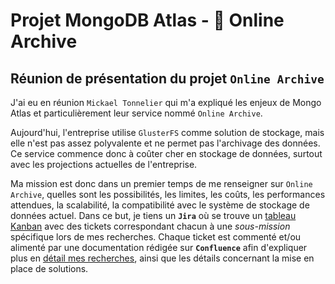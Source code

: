 # Projet MongoDB Atlas - 🍃 Online Archive

## Réunion de présentation du projet `Online Archive`

J'ai eu en réunion `Mickael Tonnelier` qui m'a expliqué les enjeux de Mongo Atlas et particulièrement leur service nommé `Online Archive`.

Aujourd'hui, l'entreprise utilise `GlusterFS` comme solution de stockage, mais elle n'est pas assez polyvalente et ne permet pas l'archivage des données. Ce service commence donc à coûter cher en stockage de données, surtout avec les projections actuelles de l'entreprise.

Ma mission est donc dans un premier temps de me renseigner sur `Online Archive`, quelles sont les possibilités, les limites, les coûts, les performances attendues, la scalabilité, la compatibilité avec le système de stockage de données actuel.
Dans ce but, je tiens un **`Jira`** où se trouve un [tableau Kanban](https://chrnumerique.atlassian.net/jira/software/projects/EOA/boards/95?atlOrigin=eyJpIjoiZmFhYWRhMGU0NmY3NGM1NGE3NTI1OGVhZjljMGQ3NzgiLCJwIjoiaiJ9) avec des tickets correspondant chacun à une *sous-mission* spécifique lors de mes recherches. Chaque ticket est commenté et/ou alimenté par une documentation rédigée sur **`Confluence`** afin d'expliquer plus en [détail mes recherches](https://chrnumerique.atlassian.net/wiki/external/MDc5Njk2MDM2NDc5NGU5N2E3YWRlNGU4Y2VmOThiNzE), ainsi que les détails concernant la mise en place de solutions.

